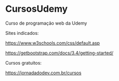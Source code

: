 # CursosUdemy
Curso de programação web da Udemy

Sites indicados:

https://www.w3schools.com/css/default.asp

https://getbootstrap.com/docs/3.4/getting-started/

Cursos gratuitos:

https://jornadadodev.com.br/cursos



